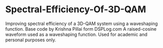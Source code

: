 # Spectral-Efficiency-Of-3D-QAM
Improving spectral efficiency of a 3D-QAM system using a waveshaping function.
Base code by Krishna Pillai form DSPLog.com
A raised-cosine waveform used as a waveshaping function.
Used for academic and personal purposes only.
